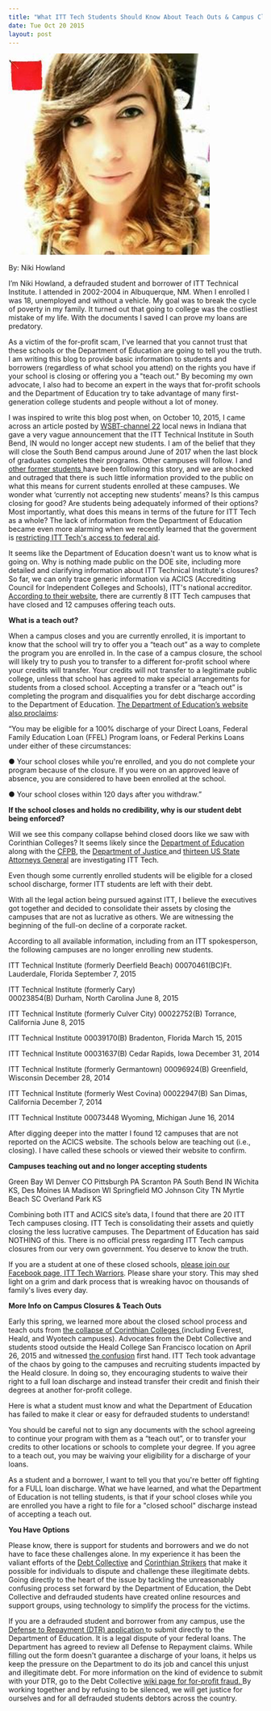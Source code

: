 ```yaml
---
title: "What ITT Tech Students Should Know About Teach Outs & Campus Closures"
date: Tue Oct 20 2015
layout: post
---
```


![alt](/assets/images/2015/10/niki2.jpg)

By: Niki Howland

I’m Niki Howland, a defrauded student and borrower of ITT Technical Institute. I attended in 2002-2004 in Albuquerque, NM. When I enrolled I was 18, unemployed and without a vehicle. My goal was to break the cycle of poverty in my family. It turned out that going to college was the costliest mistake of my life. With the documents I saved I can prove my loans are predatory.

As a victim of the for-profit scam, I've learned that you cannot trust that these schools or the Department of Education are going to tell you the truth. I am writing this blog to provide basic information to students and borrowers (regardless of what school you attend) on the rights you have if your school is closing or offering you a "teach out." By becoming my own advocate, I also had to become an expert in the ways that for-profit schools and the Department of Education try to take advantage of many first-generation college students and people without a lot of money. 

I was inspired to write this blog post when, on October 10, 2015, I came across an article posted by [WSBT-channel 22](http://m.wsbt.com/news/ITT-Tech-no-longer-accepting-new-students/35765744) local news in Indiana that gave a very vague announcement that the ITT Technical Institute in South Bend, IN would no longer accept new students. I am of the belief that they will close the South Bend campus around June of 2017 when the last block of graduates completes their programs. Other campuses will follow. I and [ other former students ](http://www.facebook.com/groups/ITTTechnicalInstituteLawsuitWarriors/)have been following this story, and we are shocked and outraged that there is such little information provided to the public on what this means for current students enrolled at these campuses. We wonder what ‘currently not accepting new students’ means? Is this campus closing for good? Are students being adequately informed of their options? Most importantly, what does this means in terms of the future for ITT Tech as a whole? The lack of information from the Department of Education became even more alarming when we recently learned that the goverment is [restricting ITT Tech's access to federal aid](http://consumerist.com/2015/10/20/more-trouble-for-itt-education-services-agency-restricts-for-profits-use-of-federal-student-aid/). 


It seems like the Department of Education doesn't want us to know what is going on. Why is nothing made public on the DOE site, including more detailed and clarifying information about ITT Technical Institute's closures? So far, we can only trace generic information via  ACICS (Accrediting Council for Independent Colleges and Schools), ITT's national accreditor. [According to their website](http://www.acics.org/commission%20actions/content.aspx?id=1476), there are currently 8 ITT Tech campuses that have closed and 12 campuses offering teach outs. 

**What is a teach out?**

When a campus closes and you are currently enrolled, it is important to know that the school will try to offer you a “teach out” as a way to complete the program you are enrolled in. In the case of a campus closure, the school will likely try to push you to transfer to a different for-profit school where your credits will transfer. Your credits will not transfer to a legitimate public college, unless that school has agreed to make special arrangements for students from a closed school. Accepting a transfer or a “teach out” is completing the program and disqualifies you for debt discharge according to the Department of Education. [The Department of Education’s website also proclaims](http://https://studentaid.ed.gov/sa/repay-loans/forgiveness-cancellation/closed-school):

“You may be eligible for a 100% discharge of your Direct Loans, Federal Family Education Loan (FFEL) Program loans, or Federal Perkins Loans under either of these circumstances:

●	Your school closes while you're enrolled, and you do not complete your program because of the closure. If you were on an approved leave of absence, you are considered to have been enrolled at the school.

●	Your school closes within 120 days after you withdraw.”

**If the school closes and holds no credibility, why is our student debt being enforced?**


Will we see this company collapse behind closed doors like we saw with Corinthian Colleges? It seems likely since the [Department of Education](http://www.insidehighered.com/news/2015/06/01/itt-faces-new-scrutiny-education-department-and-states-wake-sec-charges) along with the [CFPB](http://http://www.consumerfinance.gov/newsroom/cfpb-sues-for-profit-college-chain-itt-for-predatory-lending/), the [Department of Justice ](http://www.insidehighered.com/quicktakes/2015/09/22/itt-tech-faces-justice-department-inquiry)and [thirteen US State Attorneys General](http://www.huffingtonpost.com/davidhalperin/state-attorneys-general-o_b_4677145.html) are investigating ITT Tech. 

Even though some currently enrolled students will be eligible for a closed school discharge, former ITT students are left with their debt. 


With all the legal action being pursued against ITT, I believe the executives got together and decided to consolidate their assets by closing the campuses that are not as lucrative as others. We are witnessing the beginning of the full-on decline of a corporate racket.


According to all available information, including from an ITT spokesperson, the following campuses are no longer enrolling new students. 

ITT Technical Institute
(formerly Deerfield Beach)
00070461(BC)Ft. Lauderdale, Florida
September 7, 2015

ITT Technical Institute
(formerly Cary)  
00023854(B) Durham, North Carolina
June 8, 2015

ITT Technical Institute
(formerly Culver City) 
00022752(B) Torrance, California
June 8, 2015

ITT Technical Institute
00039170(B) Bradenton, Florida
March 15, 2015

ITT Technical Institute
00031637(B) Cedar Rapids, Iowa
December 31, 2014

ITT Technical Institute
(formerly Germantown)
00096924(B) Greenfield, Wisconsin
December 28, 2014

ITT Technical Institute
(formerly West Covina)
00022947(B) San Dimas, California
December 7, 2014

ITT Technical Institute
00073448 Wyoming, Michigan
June 16, 2014

After digging deeper into the matter I found 12 campuses that are not reported on the ACICS website. The schools below are teaching out (i.e., closing). I have called these schools or viewed their website to confirm. 

**Campuses teaching out and no longer accepting students**

Green Bay WI
Denver CO
Pittsburgh PA
Scranton PA
South Bend IN
Wichita KS,
Des Moines IA
Madison WI
Springfield MO
Johnson City TN
Myrtle Beach SC
Overland Park KS

Combining both ITT and ACICS site’s data, I found that there are 20 ITT Tech campuses closing. ITT Tech is consolidating their assets and quietly closing the less lucrative campuses. The Department of Education has said NOTHING of this. There is no official press regarding ITT Tech campus closures from our very own government. You deserve to know the truth. 

If you are a student at one of these closed schools, [please join our Facebook page, ITT Tech Warriors](http://www.facebook.com/groups/ITTTechnicalInstituteLawsuitWarriors/). Please share your story. This may shed light on a grim and dark process that is wreaking havoc on thousands of family's lives every day.

**More Info on Campus Closures & Teach Outs**

Early this spring, we learned more about the closed school process and teach outs from [the collapse of Corinthian Colleges ](http://www.oag.ca.gov/Corinthian)(including Everest, Heald, and Wyotech campuses). Advocates from the Debt Collective and students stood outside the Heald College San Francisco location on April 26, 2015 and witnessed [the confusion](http://abc7news.com/education/students-shocked-over-heald-college-closure/683817/ ) first hand. ITT Tech took advantage of the chaos by going to the campuses and recruiting students impacted by the Heald closure. In doing so, they encouraging students to waive their right to a full loan discharge and instead transfer their credit and finish their degrees at another for-profit college. 

Here is what a student must know and what the Department of Education has failed to make it clear or easy for defrauded students to understand!


You should be careful not to sign any documents with the school agreeing to continue your program with them as a “teach out”, or to transfer your credits to other locations or schools to complete your degree. If you agree to a teach out, you may be waiving your eligibility for a discharge of your loans. 

As a student and a borrower, I want to tell you that you're better off fighting for a FULL loan discharge. What we have learned, and what the Department of Education is not telling students, is that if your school closes while you are enrolled you have a right to file for a "closed school" discharge instead of accepting a teach out. 




**You Have Options**

Please know, there is support for students and borrowers and we do not have to face these challenges alone. In my experience it has been the valiant efforts of the [Debt Collective](http://) and [Corinthian Strikers](http://debtcollective.org/studentstrike) that make it possible for individuals to dispute and challenge these illegitimate debts. Going directly to the heart of the issue by tackling the unreasonably confusing process set forward by the Department of Education, the Debt Collective and defrauded students have created online resources and support groups, using technology to simplify the process for the victims.

If you are a defrauded student and borrower from any campus, use the [Defense to Repayment (DTR)  application ](http://debtcollective.org/defense-to-repayment) to submit directly to the Department of Education. It is a legal dispute of your federal loans. The Department has agreed to review all Defense to Repayment claims. While filling out the form doesn't guarantee a discharge of your loans, it helps us keep the pressure on the Department to do its job and cancel this unjust and illegitimate debt. For more information on the kind of evidence to submit with your DTR, go to the Debt Collective [wiki page for for-profit fraud. ](http://wiki.debtcollective.org/For_Profit_Fraud) By working together and by refusing to be silenced, we will get justice for ourselves and for all defrauded students debtors across the country. 